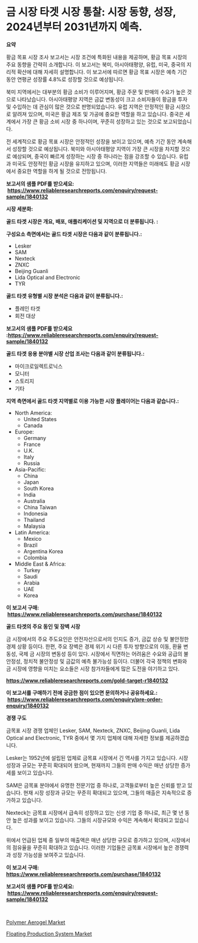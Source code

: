 <p><h1>금 시장 타겟 시장 통찰: 시장 동향, 성장, 2024년부터 2031년까지 예측.</h1></p><p><strong>요약</strong></p>
<p><p>황금 목표 시장 조사 보고서는 시장 조건에 특화된 내용을 제공하며, 황금 목표 시장의 주요 동향을 간략히 소개합니다. 이 보고서는 북미, 아시아태평양, 유럽, 미국, 중국의 지리적 확산에 대해 자세히 설명합니다. 이 보고서에 따르면 황금 목표 시장은 예측 기간 동안 연평균 성장률 4.8%로 성장할 것으로 예상됩니다.</p><p>북미 지역에서는 대부분의 황금 소비가 이루어지며, 황금 주문 및 판매의 수요가 높은 것으로 나타났습니다. 아시아태평양 지역은 금값 변동성이 크고 소비자들이 황금을 투자 및 수입하는 데 관심이 많은 것으로 판명되었습니다. 유럽 지역은 안정적인 황금 시장으로 알려져 있으며, 미국은 황금 제조 및 가공에 중요한 역할을 하고 있습니다. 중국은 세계에서 가장 큰 황금 소비 시장 중 하나이며, 꾸준히 성장하고 있는 것으로 보고되었습니다.</p><p>전 세계적으로 황금 목표 시장은 안정적인 성장을 보이고 있으며, 예측 기간 동안 계속해서 성장할 것으로 예상됩니다. 북미와 아시아태평양 지역이 가장 큰 시장을 차지할 것으로 예상되며, 중국이 빠르게 성장하는 시장 중 하나라는 점을 강조할 수 있습니다. 유럽과 미국도 안정적인 황금 시장을 유지하고 있으며, 이러한 지역들은 미래에도 황금 시장에서 중요한 역할을 하게 될 것으로 전망됩니다.</p></p>
<p><strong>보고서의 샘플 PDF를 받으세요: &nbsp;<a href="https://www.reliableresearchreports.com/enquiry/request-sample/1840132">https://www.reliableresearchreports.com/enquiry/request-sample/1840132</a></strong></p>
<p><strong>시장 세분화:</strong></p>
<p><strong> 골드 타겟 시장은 개요, 배포, 애플리케이션 및 지역으로 더 분류됩니다. :</strong></p>
<p><strong>구성요소 측면에서는 골드 타겟 시장은 다음과 같이 분류됩니다.:</strong></p>
<p><ul><li>Lesker</li><li>SAM</li><li>Nexteck</li><li>ZNXC</li><li>Beijing Guanli</li><li>Lida Optical and Electronic</li><li>TYR</li></ul></p>
<p><strong> 골드 타겟 유형별 시장 분석은 다음과 같이 분류됩니다.:</strong></p>
<p><ul><li>플레인 타겟</li><li>회전 대상</li></ul></p>
<p><strong>보고서의 샘플 PDF를 받으세요 :<a href="https://www.reliableresearchreports.com/enquiry/request-sample/1840132">https://www.reliableresearchreports.com/enquiry/request-sample/1840132</a></strong></p>
<p><strong> 골드 타겟 응용 분야별 시장 산업 조사는 다음과 같이 분류됩니다.:</strong></p>
<p><ul><li>마이크로일렉트로닉스</li><li>모니터</li><li>스토리지</li><li>기타</li></ul></p>
<p><strong>지역 측면에서 골드 타겟 지역별로 이용 가능한 시장 플레이어는 다음과 같습니다.:</strong></p>
<p><ul>
    <li>
        North America:
        <ul>
            <li>United States</li>
            <li>Canada</li>
        </ul>
    </li>
    <li>
        Europe:
        <ul>
            <li>Germany</li>
            <li>France</li>
            <li>U.K.</li>
            <li>Italy</li>
            <li>Russia</li>
        </ul>
    </li>
    <li>
        Asia-Pacific:
        <ul>
            <li>China</li>
            <li>Japan</li>
            <li>South Korea</li>
            <li>India</li>
            <li>Australia</li>
            <li>China Taiwan</li>
            <li>Indonesia</li>
            <li>Thailand</li>
            <li>Malaysia</li>
        </ul>
    </li>
    <li>
        Latin America:
        <ul>
            <li>Mexico</li>
            <li>Brazil</li>
            <li>Argentina Korea</li>
            <li>Colombia</li>
        </ul>
    </li>
    <li>
        Middle East & Africa:
        <ul>
            <li>Turkey</li>
            <li>Saudi</li>
            <li>Arabia</li>
            <li>UAE</li>
            <li>Korea</li>
        </ul>
    </li>
    </ul></p>
<p><strong>이 보고서 구매: &nbsp;<a href="https://www.reliableresearchreports.com/purchase/1840132">https://www.reliableresearchreports.com/purchase/1840132</a></strong></p>
<p><strong>골드 타겟의 주요 동인 및 장벽 시장</strong></p>
<p><p>금 시장에서의 주요 주도요인은 안전자산으로서의 인지도 증가, 금값 상승 및 불안정한 경제 상황 등이다. 한편, 주요 장벽은 경제 위기 시 다른 투자 방향으로의 이동, 환율 변동성, 국제 금 시장의 변동성 등이 있다. 시장에서 직면하는 어려움은 수요와 공급의 불안정성, 정치적 불안정성 및 금값의 예측 불가능성 등이다. 더불어 각국 정책의 변화와 금 시장에 영향을 미치는 요소들은 시장 참가자들에게 많은 도전을 야기하고 있다.</p></p>
<p><strong><a href="https://www.reliableresearchreports.com/gold-target-r1840132">https://www.reliableresearchreports.com/gold-target-r1840132</a></strong></p>
<p><strong>이 보고서를 구매하기 전에 궁금한 점이 있으면 문의하거나 공유하세요.: &nbsp;<a href="https://www.reliableresearchreports.com/enquiry/pre-order-enquiry/1840132">https://www.reliableresearchreports.com/enquiry/pre-order-enquiry/1840132</a></strong></p>
<p><strong>경쟁 구도</strong></p>
<p><p>금목표 시장 경쟁 업체인 Lesker, SAM, Nexteck, ZNXC, Beijing Guanli, Lida Optical and Electronic, TYR 중에서 몇 가지 업체에 대해 자세한 정보를 제공하겠습니다. </p><p>Lesker는 1952년에 설립된 업체로 금목표 시장에서 긴 역사를 가지고 있습니다. 시장 성장과 규모는 꾸준히 확대되어 왔으며, 현재까지 그들의 판매 수익은 매년 상당한 증가세를 보이고 있습니다.</p><p>SAM은 금목표 분야에서 유명한 전문기업 중 하나로, 고객들로부터 높은 신뢰를 받고 있습니다. 현재 시장 성장과 규모는 꾸준히 확대되고 있으며, 그들의 매출은 지속적으로 증가하고 있습니다.</p><p>Nexteck는 금목표 시장에서 급속히 성장하고 있는 신생 기업 중 하나로, 최근 몇 년 동안 높은 성과를 보이고 있습니다. 그들의 시장규모와 수익은 계속해서 확대되고 있습니다.</p><p>위에서 언급된 업체 중 일부의 매출액은 매년 상당한 규모로 증가하고 있으며, 시장에서의 점유율을 꾸준히 확대하고 있습니다. 이러한 기업들은 금목표 시장에서 높은 경쟁력과 성장 가능성을 보여주고 있습니다.</p></p>
<p><strong>이 보고서 구매: &nbsp; <a href="https://www.reliableresearchreports.com/purchase/1840132">https://www.reliableresearchreports.com/purchase/1840132</a></strong></p>
<p><strong>보고서의 샘플 PDF를 받으세요: &nbsp;<a href="https://www.reliableresearchreports.com/enquiry/request-sample/1840132">https://www.reliableresearchreports.com/enquiry/request-sample/1840132</a></strong><strong></strong></p>
<p>&nbsp;</p>
<p><p><a href="https://issuu.com/reportprime-2/docs/polymer-aerogel-market-size-2030.pptx">Polymer Aerogel Market</a></p><p><a href="https://view.publitas.com/reportprime-1/analyzing-floating-production-system-market-global-industry-perspective-and-forecast-2024-to-2031/">Floating Production System Market</a></p></p>